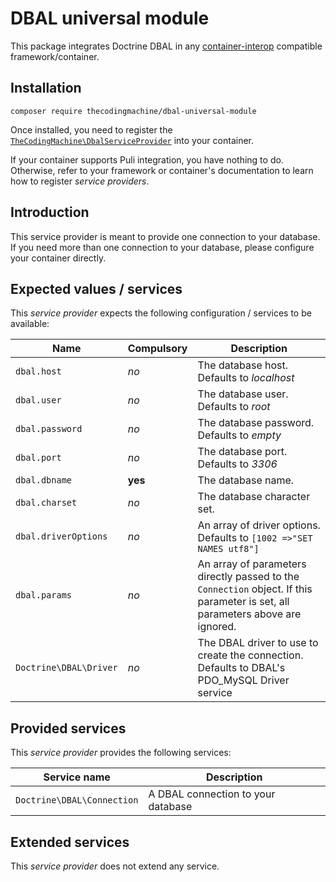 # DBAL universal module

This package integrates Doctrine DBAL in any [container-interop](https://github.com/container-interop/service-provider) compatible framework/container.

## Installation

```
composer require thecodingmachine/dbal-universal-module
```

Once installed, you need to register the [`TheCodingMachine\DbalServiceProvider`](src/DbalServiceProvider.php) into your container.

If your container supports Puli integration, you have nothing to do. Otherwise, refer to your framework or container's documentation to learn how to register *service providers*.

## Introduction

This service provider is meant to provide one connection to your database.
If you need more than one connection to your database, please configure your container directly.

## Expected values / services

This *service provider* expects the following configuration / services to be available:

| Name            | Compulsory | Description                            |
|-----------------|------------|----------------------------------------|
| `dbal.host`       | *no*       | The database host. Defaults to *localhost*  |
| `dbal.user`       | *no*       | The database user. Defaults to *root*  |
| `dbal.password`   | *no*       | The database password. Defaults to *empty*  |
| `dbal.port`       | *no*       | The database port. Defaults to *3306*  |
| `dbal.dbname`     | **yes**    | The database name.  |
| `dbal.charset`    | *no*    | The database character set.  |
| `dbal.driverOptions`    | *no*    | An array of driver options. Defaults to `[1002 =>"SET NAMES utf8"]`  |
| `dbal.params`       | *no*       | An array of parameters directly passed to the `Connection` object. If this parameter is set, all parameters above are ignored.  |
| `Doctrine\DBAL\Driver`       | *no*       | The DBAL driver to use to create the connection. Defaults to DBAL's PDO_MySQL Driver service  |


## Provided services

This *service provider* provides the following services:

| Service name                | Description                          |
|-----------------------------|--------------------------------------|
| `Doctrine\DBAL\Connection`  | A DBAL connection to your database   |

## Extended services

This *service provider* does not extend any service.